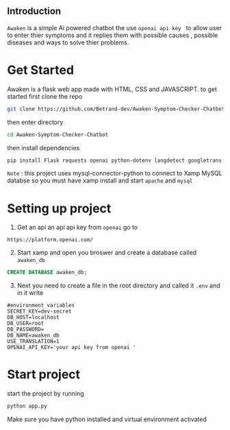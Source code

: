 ## Introduction
``Awaken`` is a simple Ai powered chatbot the use ``openai api key `` to allow user to
enter thier symptoms and it replies them with possible causes , possible diseases and ways to 
solve thier problems.
# **Get Started**
Awaken is a flask web app made with HTML, CSS and JAVASCRIPT.
to get started first clone the repo
```bash
git clone https://github.com/Betrand-dev/Awaken-Symptom-Checker-Chatbot.git
```
then enter directory
```bash
cd Awaken-Symptom-Checker-Chatbot
```
then install dependencies 
```bash
pip install Flask requests openai python-dotenv langdetect googletrans mysql-connector-python 
```
``Note`` : this project uses mysql-connector-python to connect to Xamp MySQL databse so you must have xamp install and start ``apache`` and ``mysql``
# **Setting up project**
1. Get an api an api api key from ``openai`` go to
```link
https://platform.openai.com/
```

2. Start xamp and open you broswer and create a database called ``awaken_db``
```sql
CREATE DATABASE awaken_db;
```
3. Next you need to create a file in the root directory and called it ``.env`` and in it write 
```env
#environment variables
SECRET_KEY=dev-secret
DB_HOST=localhost 
DB_USER=root
DB_PASSWORD=
DB_NAME=awaken_db
USE_TRANSLATION=1
OPENAI_API_KEY='your api key from openai '
```
# **Start project**
start the project by running 
```bash
python app.py
```
Make sure you have python installed and virtual environment activated 

